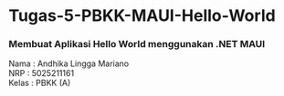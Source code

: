 # Tugas-5-PBKK-MAUI-Hello-World

### Membuat Aplikasi Hello World menggunakan .NET MAUI
Nama  : Andhika Lingga Mariano <br/>
NRP   : 5025211161 <br/>
Kelas : PBKK (A)
